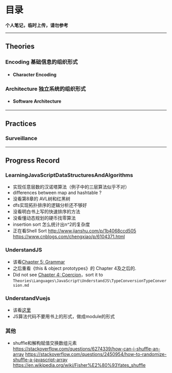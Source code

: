 # 目录
**个人笔记，临时上传，请勿参考**

***
## Theories
### Encoding  基础信息的组织形式
* #### Character Encoding

### Architecture  独立系统的组织形式
* #### Software Architecture



***
## Practices
### Surveillance



***
## Progress Record
### LearningJavaScriptDataStructuresAndAlgorithms
* 实现任意层数的汉诺塔算法（例子中的三层算法似乎不对）
* differences between map and hashtable ?
* 没看第8章的 AVL树和红黑树
* dfs实现拓扑排序的逻辑分析还不够好
* 没看明白书上写的快速排序的方法
* 没看懂动态规划的硬币找零算法
* insertion sort 怎么统计出n^2的复杂度
* 正在看Shell Sort
    http://www.jianshu.com/p/1b4068ccd505
    https://www.cnblogs.com/chengxiao/p/6104371.html

### UnderstandJS
* 该看[Chapter 5: Grammar](https://github.com/getify/You-Dont-Know-JS/blob/master/types%20%26%20grammar/ch5.md)
* 之后重看《this & object prototypes》的 Chapter 4及之后的.
* Did not see [Chapter 4: Coercion](https://github.com/getify/You-Dont-Know-JS/blob/master/types%20%26%20grammar/ch4.md)，sort it to  `Theories\Languages\JavaScript\UnderstandJS\TypeConversionTypeConversion.md`

### UnderstandVuejs
* 该看[这里](https://vuejs.org/v2/guide/components.html#Misc)
* JS算法代码不要用书上的形式，做成module的形式

### 其他
* shuffle和解构赋值交换数组元素
    https://stackoverflow.com/questions/6274339/how-can-i-shuffle-an-array
    https://stackoverflow.com/questions/2450954/how-to-randomize-shuffle-a-javascript-array
    https://en.wikipedia.org/wiki/Fisher%E2%80%93Yates_shuffle
